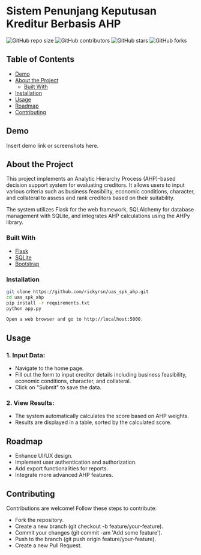 # Sistem Penunjang Keputusan Kreditur Berbasis AHP

![GitHub repo size](https://img.shields.io/github/repo-size/rickyrsn/uas_spk_ahp)
![GitHub contributors](https://img.shields.io/github/contributors/rickyrsn/uas_spk_ahp)
![GitHub stars](https://img.shields.io/github/stars/rickyrsn/uas_spk_ahp?style=social)
![GitHub forks](https://img.shields.io/github/forks/rickyrsn/uas_spk_ahp?style=social)

## Table of Contents

- [Demo](#demo)
- [About the Project](#about-the-project)
  - [Built With](#built-with)
- [Installation](#installation)
- [Usage](#usage)
- [Roadmap](#roadmap)
- [Contributing](#contributing)

## Demo
Insert demo link or screenshots here.

## About the Project
This project implements an Analytic Hierarchy Process (AHP)-based decision support system for evaluating creditors. It allows users to input various criteria such as business feasibility, economic conditions, character, and collateral to assess and rank creditors based on their suitability.

The system utilizes Flask for the web framework, SQLAlchemy for database management with SQLite, and integrates AHP calculations using the AHPy library.

### Built With

- [Flask](https://flask.palletsprojects.com/)
- [SQLite](https://www.sqlite.org/)
- [Bootstrap](https://getbootstrap.com/)

### Installation

```sh
git clone https://github.com/rickyrsn/uas_spk_ahp.git
cd uas_spk_ahp
pip install -r requirements.txt
python app.py

Open a web browser and go to http://localhost:5000.
```

## Usage

### 1. Input Data:
  - Navigate to the home page.
  - Fill out the form to input creditor details including business feasibility, economic conditions, character, and collateral.
  - Click on "Submit" to save the data.

### 2. View Results:
  - The system automatically calculates the score based on AHP weights.
  - Results are displayed in a table, sorted by the calculated score.

## Roadmap

- Enhance UI/UX design.
- Implement user authentication and authorization.
- Add export functionalities for reports.
- Integrate more advanced AHP features.

## Contributing

Contributions are welcome! Follow these steps to contribute:

- Fork the repository.
- Create a new branch (git checkout -b feature/your-feature).
- Commit your changes (git commit -am 'Add some feature').
- Push to the branch (git push origin feature/your-feature).
- Create a new Pull Request.
